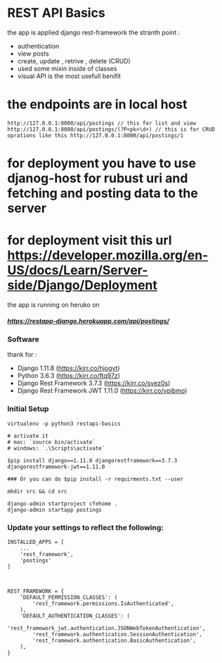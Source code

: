 # REST API Basics

the app is applied django rest-framework
the stranth point :

- authentication
- view posts
- create, update , retrive , delete (CRUD)
- used some mixin inside of classes
- visual API is the most usefull benifit

# the endpoints are in local host

    http://127.0.0.1:8000/api/postings // this for list and view
    http://127.0.0.1:8000/api/postings/(?P<pk>\d+) // this is for CRUD oprations like this http://127.0.0.1:8000/api/postings/1

# for deployment you have to use djanog-host for rubust uri and fetching and posting data to the server

# for deployment visit this url https://developer.mozilla.org/en-US/docs/Learn/Server-side/Django/Deployment 
the app is running on heruko on 
##### https://restapp-django.herokuapp.com/api/postings/

### Software

thank for :

- Django 1.11.8 (https://kirr.co/hjogvt)
- Python 3.6.3 (https://kirr.co/ftq97z)
- Django Rest Framework 3.7.3 (https://kirr.co/svez0s)
- Django Rest Framework JWT 1.11.0 (https://kirr.co/vpibmo)

### Initial Setup

```
virtualenv -p python3 restapi-basics

# activate it
# mac: `source bin/activate`
# windows: `.\Scripts\activate`

$pip install django==1.11.8 djangorestframework==3.7.3 djangorestframework-jwt==1.11.0

### Or you can do $pip install -r requirments.txt --user

mkdir src && cd src

django-admin startproject cfehome .
django-admin startapp postings
```

### Update your settings to reflect the following:

```
INSTALLED_APPS = [
    ...
    'rest_framework',
    'postings'
]



REST_FRAMEWORK = {
    'DEFAULT_PERMISSION_CLASSES': (
        'rest_framework.permissions.IsAuthenticated',
    ),
    'DEFAULT_AUTHENTICATION_CLASSES': (
        'rest_framework_jwt.authentication.JSONWebTokenAuthentication',
        'rest_framework.authentication.SessionAuthentication',
        'rest_framework.authentication.BasicAuthentication',
    ),
}
```
